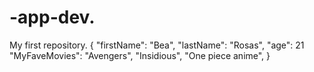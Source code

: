 # -app-dev.
My first repository.
{
  "firstName": "Bea",
  "lastName": "Rosas",
  "age": 21
  "MyFaveMovies": "Avengers", "Insidious", "One piece anime", 
}

